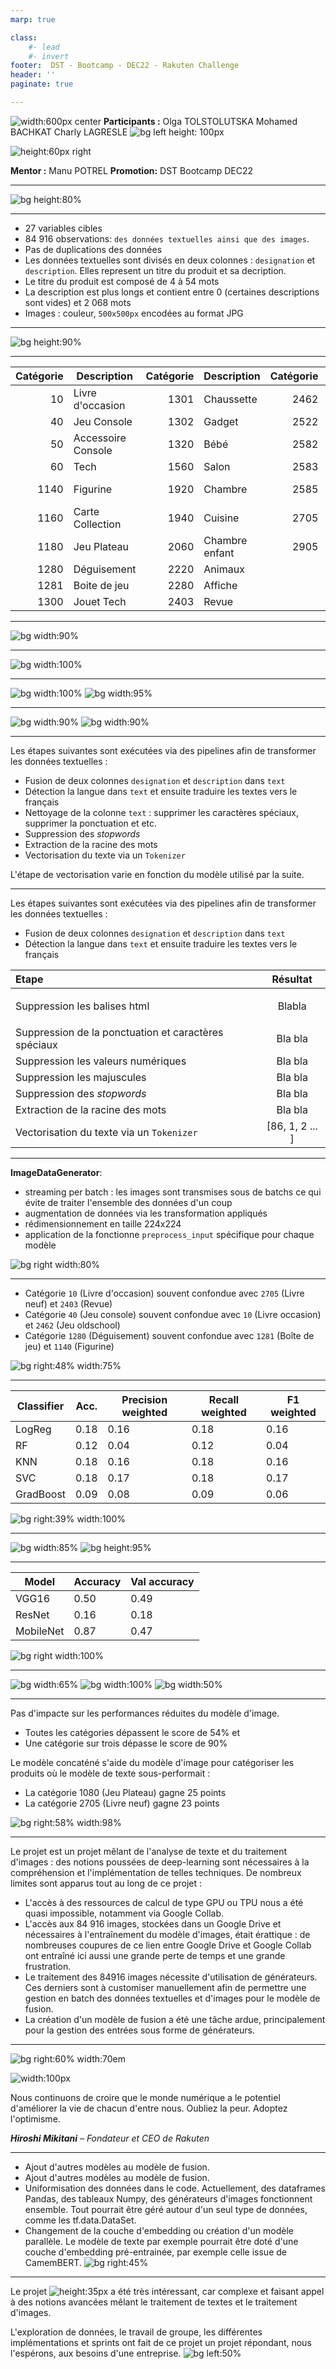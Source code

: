 ```yaml
---
marp: true

class: 
    #- lead
    #- invert
footer:  DST - Bootcamp - DEC22 - Rakuten Challenge
header: ''
paginate: true

---
```

<style>
@import 'default';
section {
  background-image: none;
  font-family:  'Verdana'; 
  font-weight: normal; 
  font-size: 1.5em;
  padding-top: 90px;
  padding-left: 40px;
  padding-right: 40px;
   
}
/* https://github.com/marp-team/marpit/issues/271 */
section::after {
  #font-weight: 700;
  font-size: 0.7em;
  content: attr(data-marpit-pagination) '/' attr(data-marpit-pagination-total);
}
section.lead h1, section.lead h2, section.lead h3{
  color: #800000;
  text-align: left;
}
header {
  background-color: #800000;
  color: #fff;
  font-size: 1em;
  font-weight: 700;
  padding: 0.2em 2em 0.2em 2em;
}


blockquote {
  max-width: 90%;
  border-top: 0.1em dashed #555;
  font-size: 60%;
  position: absolute;
  bottom: 20px;
}
blockquote::before {
  content: "";
}
blockquote::after {
  content: "";
}
</style>    
<!--
_class: 
    - lead
_paginate: false  
_footer: ''
_header: '' 
-->


![width:600px center](https://challengedata.ens.fr/logo/public/RIT_logo_big_YnFAcFo.jpg) __Participants :__
Olga TOLSTOLUTSKA
Mohamed BACHKAT
Charly LAGRESLE
![bg left height: 100px](https://img.freepik.com/free-vector/ai-technology-brain-background-vector-digital-transformation-concept_53876-112224.jpg?w=826&t=st=1678478673~exp=1678479273~hmac=30056e96f26cfed14acb6d22fe55d7329c23fe2998a8ee425cc206b63a812474)

![height:60px right](https://i0.wp.com/datascientest.com/wp-content/uploads/2022/03/logo-2021.png?w=429&ssl=1)

__Mentor :__ Manu POTREL
__Promotion:__ DST Bootcamp DEC22

___

<!--
_header: 'Context' 
-->

![bg height:80%](https://rit.rakuten.com/wp-content/uploads/2022/03/RakutenDataChallenge_RIT_Paris-1024x493.jpg)



___

<!--
_header: 'Description des données' 
-->

* 27 variables cibles 
* 84 916 observations: `des données textuelles ainsi que des images`.
* Pas de duplications des données 
* Les données textuelles sont divisés en deux colonnes : `designation`   et `description`. Elles represent un titre du produit et sa decription. 
* Le titre du produit est composé de 4 à 54 mots
* La  description est plus longs et contient entre 0 (certaines descriptions sont vides) et 2 068 mots
* Images : couleur, `500x500px` encodées au format JPG 

---
<!--
_header: 'Description des données / Nombre de produits par catégorie' 
-->
![bg height:90%](../notebooks/images/images_category.png)

___

<!--
_header: 'Description des données /Les catégories et leurs descriptions' 
-->

|Catégorie | Description|Catégorie| Description|Catégorie| Description|
|---:|------------|----:|------------|-------------------:|------------|
| 10 | Livre d'occasion   | 1301 | Chaussette | 2462 | Jeu oldschool |
| 40 | Jeu Console        | 1302 | Gadget     | 2522 | Bureautique |
| 50 | Accessoire Console | 1320 | Bébé       | 2582 | Décoration |
| 60 | Tech               | 1560 | Salon      | 2583 | Aquatique |
| 1140 | Figurine         | 1920 | Chambre    |2585 | Soin et Bricolage |
| 1160 | Carte Collection | 1940 | Cuisine    | 2705 | Livre neuf |
| 1180 | Jeu Plateau      | 2060 | Chambre enfant | 2905 | Jeu PC |
| 1280 | Déguisement      | 2220 | Animaux    | | |
| 1281 | Boite de jeu     | 2280 | Affiche    | | |
| 1300 | Jouet Tech       | 2403 | Revue    | | |

___
<!--
_header: 'Exploration des donnéess / Target' 
-->

![bg width:90%](../notebooks/images/imbalanced.png)

___
<!--
_header: 'Exploration des donnéess / Text' 
-->
![bg width:100%](../notebooks/images/words.png)

___
<!--
_header: 'Exploration des donnéess / Text' 
-->
![bg width:100%](../notebooks/images/lang.png)
![bg width:95%](../notebooks/images/common_words.png)
___

<!--
_header: 'Exploration des donnéess / Images' 
-->
![bg width:90%](../notebooks/images/white.png)
![bg width:90%](../notebooks/images/mask.png)
___
<!--
_header: 'Préparation des données / Text' 
-->

Les étapes suivantes sont exécutées via des pipelines afin de transformer les données textuelles :
  * Fusion de deux colonnes `designation` et `description` dans `text`
  * Détection la langue dans `text` et ensuite traduire les textes vers le français
  * Nettoyage de la colonne `text` : supprimer les caractères spéciaux, supprimer la ponctuation et etc. 
  * Suppression des *stopwords* 
  * Extraction de la racine des mots 
  * Vectorisation du texte via un `Tokenizer`

L'étape de vectorisation varie en fonction du modèle utilisé par la suite.
___

<!--
_header: 'Préparation des données / Text' 
-->
Les étapes suivantes sont exécutées via des pipelines afin de transformer les données textuelles :
  * Fusion de deux colonnes `designation` et `description` dans `text`
  * Détection la langue dans `text` et ensuite traduire les textes vers le français

| Etape                                                 |     Résultat     | 
| :---------------------------------------------------- | :--------------: | 
| Suppression les balises html                          |    <p> Blabla      |
| Suppression de la ponctuation  et caractères spéciaux |     Bla bla      |
| Suppression les valeurs numériques                    |     Bla bla      |
| Suppression les majuscules                            |     Bla bla      |
| Suppression des *stopwords*                           |     Bla bla      | 
| Extraction de la racine des mots                      |     Bla bla      | 
| Vectorisation du texte via un `Tokenizer`             |     [86, 1, 2 ... ]      | 
___

<!--
_header: 'Préparation des données / Images' 
-->
__ImageDataGenerator__:
* streaming per batch : les images sont transmises sous de batchs ce qui évite de traiter l'ensemble des données d'un coup
* augmentation de données via les transformation appliqués 
* rédimensionnement en taille 224x224
* application de la fonctionne `preprocess_input` spécifique pour chaque modèle 

![bg right width:80%](../notebooks/images/rescale.png)
___
<!--
_header: 'Les modèles / Machine Learning  / Text' 
-->
* Catégorie `10` (Livre d'occasion) souvent confondue avec `2705` (Livre neuf) et `2403` (Revue) 
* Catégorie `40` (Jeu console) souvent confondue avec `10` (Livre occasion)  et `2462` (Jeu oldschool)
* Catégorie `1280` (Déguisement) souvent confondue avec `1281` (Boîte de jeu) et `1140` (Figurine)


![bg right:48% width:75%](images/models_ml_text.jpg)


___
<!--
_header: 'Les modèles / Machine Learning / Image' 
-->

| Classifier | Acc. | Precision weighted | Recall weighted | F1 weighted |
|------------|----------|--------------------|-----------------|-------------|
| LogReg     | 0.18     | 0.16               | 0.18            | 0.16        |
| RF         | 0.12     | 0.04               | 0.12            | 0.04        |
| KNN        | 0.18     | 0.16               | 0.18            | 0.16        |
| SVC        | 0.18     | 0.17               | 0.18            | 0.17        |
| GradBoost  | 0.09     | 0.08               | 0.09            | 0.06        |

![bg right:39% width:100%](../notebooks/images/SVCHeatmap.png)



___
<!--
_header: 'Les modèles / Deep learning / Text ' 
-->
![bg width:85%](../notebooks/images/texts/epoch_accuracy.png)
![bg height:95%](images/models_dl_text.jpg)

___
<!--
_header: 'Les modèles / Deep learning / Image ' 
-->
 |Model                        |Accuracy                 | Val accuracy    | 
|-----------------------------|-------------------------|-----------------|
| VGG16                       |0.50                     |0.49             | 
| ResNet                      |0.16                     |0.18             | 
| MobileNet                   |0.87                     |0.47             |

![bg right width:100%](../notebooks/images/images/epoch_accuracy_vgg16.png)

___
<!--
_header: 'Les modèles / Deep learning / Fusion ' 
-->
![bg width:65%](images/models_dl_text.jpg)
![bg width:100%](../notebooks/images/fusion_methodology.png)
![bg width:50%](images/models_fusion.jpg)
___

<!--
_header: 'Analyse du meilleur modèle' 
-->
Pas d'impacte sur les performances réduites du modèle d'image.
  * Toutes les catégories dépassent le score de 54% et 
  * Une catégorie sur trois dépasse le score de 90%

Le modèle concaténé s'aide du modèle d'image pour catégoriser les produits où le modèle de texte sous-performait : 
  * La catégorie 1080 (Jeu Plateau) gagne 25 points
  * La catégorie 2705 (Livre neuf) gagne 23 points

![bg right:58% width:98%](images/models_fusion_crosstab.jpg)
___
<!--
_header: 'Limites' 
-->
Le projet est un projet mêlant de l'analyse de texte et du traitement d'images : des notions poussées de deep-learning sont nécessaires à la compréhension et l'implémentation de telles techniques.
De nombreux limites sont apparus tout au long de ce projet :

* L'accès à des ressources de calcul de type GPU ou TPU nous a été quasi impossible, notamment via Google Collab. 
* L'accès aux 84 916 images, stockées dans un Google Drive et nécessaires à l'entraînement du modèle d'images, était érattique : de nombreuses coupures de ce lien entre Google Drive et Google Collab ont entraîné ici aussi une grande perte de temps et une grande frustration.
* Le traitement des 84916 images nécessite d'utilisation de générateurs. Ces derniers sont à customiser manuellement afin de permettre une gestion en batch des données textuelles et d'images pour le modèle de fusion.
* La création d'un modèle de fusion a été une tâche ardue, principalement pour la gestion des entrées sous forme de générateurs.

___
<!--
_header: 'Perspectives' 
-->
 
![bg right:60% width:70em](
https://global.fr.shopping.rakuten.com/wp-content/uploads/2020/05/rak-monde-bottom-img.png)

![width:100px](https://oxygentogo.com/wp-content/uploads/2017/05/blockquote-300x198.png)

Nous continuons de croire que le monde numérique a le potentiel d'améliorer la vie de chacun d'entre nous. Oubliez la peur. Adoptez l'optimisme.
 
 ***Hiroshi Mikitani** – Fondateur et CEO de Rakuten*



----
<!--
_header: 'Perspectives' 
-->


* Ajout d'autres modèles au modèle de fusion.
* Ajout d'autres modèles au modèle de fusion.
* Uniformisation des données dans le code. Actuellement, des dataframes Pandas, des tableaux Numpy, des générateurs d'images fonctionnent ensemble. Tout pourrait être géré autour d'un seul type de données, comme les tf.data.DataSet.
* Changement de la couche d'embedding ou création d'un modèle parallèle. Le modèle de texte par exemple pourrait être doté d'une couche d'embedding pré-entrainée, par exemple celle issue de CamemBERT. 
![bg right:45% ](
https://static9.depositphotos.com/1101919/1123/i/450/depositphotos_11238831-stock-photo-innovation-idea.jpg)


----

<!--
_header: '' 
-->
Le projet ![height:35px](https://upload.wikimedia.org/wikipedia/commons/thumb/0/0c/Logo_rakuten.jpg/1200px-Logo_rakuten.jpg) a été très intéressant, car complexe et faisant appel à des notions avancées mêlant le traitement de textes et le traitement d'images. 

L'exploration de données, le travail de groupe, les différentes implémentations et sprints ont fait de ce projet un projet répondant, nous l'espérons, aux besoins d'une entreprise.
![bg left:50% ](https://static.vecteezy.com/system/resources/previews/006/161/114/large_2x/conclusion-word-on-red-keyboard-button-free-photo.jpg)







